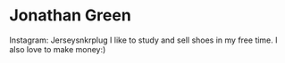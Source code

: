 # Jonathan Green
Instagram: Jerseysnkrplug
I like to study and sell shoes in my free time. I also love to make money:)
